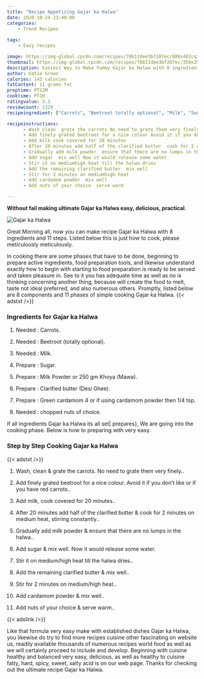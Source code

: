 ```yaml
---
title: "Recipe Appetizing Gajar ka Halwa"
date: 2020-10-24 23:40:00
categories:
    - Trend Recipes
    
tags:
    - Easy recipes

image: https://img-global.cpcdn.com/recipes/78b11dee3bf207ec/680x482cq70/gajar-ka-halwa-recipe-main-photo.jpg
thumbnail: https://img-global.cpcdn.com/recipes/78b11dee3bf207ec/350x250cq70/gajar-ka-halwa-recipe-main-photo.jpg
description: Easiest Way to Make Yummy Gajar ka Halwa with 8 ingredients and 11 stages of easy cooking.
author: Katie Green
calories: 143 calories
fatContent: 11 grams fat
preptime: PT12M
cooktime: PT1H
ratingvalue: 3.1
reviewcount: 1329
recipeingredient: ["Carrots", "Beetroot totally optional", "Milk", "Sugar", "Milk Powder or 250 gm Khoya Mawa", "Clarified butter Desi Ghee", "Green cardamom 4 or if using cardamom powder then 14 tsp", "chopped nuts of choice"]

recipeinstructions: 
      - Wash clean  grate the carrots No need to grate them very finely 
      - Add finely grated beetroot for a nice colour Avoid it if you dont like or if you have red carrots 
      - Add milk cook covered for 20 minutes 
      - After 20 minutes add half of the clarified butter  cook for 2 minutes on medium heat stirring constantly 
      - Gradually add milk powder  ensure that there are no lumps in the halwa 
      - Add sugar  mix well Now it would release some water 
      - Stir it on mediumhigh heat till the halwa dries 
      - Add the remaining clarified butter  mix well 
      - Stir for 2 minutes on mediumhigh heat 
      - Add cardamom powder  mix well 
      - Add nuts of your choice  serve warm

---
```




**Without fail making ultimate Gajar ka Halwa easy, delicious, practical**. 


![Gajar ka Halwa](https://img-global.cpcdn.com/recipes/78b11dee3bf207ec/680x482cq70/gajar-ka-halwa-recipe-main-photo.jpg "Gajar ka Halwa")




Great Morning all, now you can make recipe Gajar ka Halwa with 8 ingredients and 11 steps. Listed below this is just how to cook, please meticulously meticulously.

In cooking there are some phases that have to be done, beginning to prepare active ingredients, food preparation tools, and likewise understand exactly how to begin with starting to food preparation is ready to be served and taken pleasure in. See to it you has adequate time as well as no is thinking concerning another thing, because will create the food to melt, taste not ideal preferred, and also numerous others. Promptly, listed below are 8 components and 11 phases of simple cooking Gajar ka Halwa.
{{< adstxt />}}

### Ingredients for Gajar ka Halwa


1. Needed  : Carrots.

1. Needed  : Beetroot (totally optional).

1. Needed  : Milk.

1. Prepare  : Sugar.

1. Prepare  : Milk Powder or 250 gm Khoya (Mawa).

1. Prepare  : Clarified butter (Desi Ghee).

1. Prepare  : Green cardamom 4 or if using cardamom powder then 1/4 tsp.

1. Needed  : chopped nuts of choice.



If all ingredients Gajar ka Halwa its all set| prepares}, We are going into the cooking phase. Below is how to preparing with very easy.

### Step by Step Cooking Gajar ka Halwa

{{< adstxt />}}


1. Wash, clean &amp; grate the carrots. No need to grate them very finely..



1. Add finely grated beetroot for a nice colour. Avoid it if you don’t like or if you have red carrots..



1. Add milk, cook covered for 20 minutes..



1. After 20 minutes add half of the clarified butter &amp; cook for 2 minutes on medium heat, stirring constantly..



1. Gradually add milk powder &amp; ensure that there are no lumps in the halwa..



1. Add sugar &amp; mix well. Now it would release some water.



1. Stir it on medium/high heat till the halwa dries..



1. Add the remaining clarified butter &amp; mix well..



1. Stir for 2 minutes on medium/high heat..



1. Add cardamom powder &amp; mix well..



1. Add nuts of your choice &amp; serve warm..





{{< adslink />}}

Like that formula very easy make with established dishes Gajar ka Halwa, you likewise do try to find more recipes cuisine other fascinating on website us, readily available thousands of numerous recipes world food as well as we will certainly proceed to include and develop. Beginning with cuisine healthy and balanced very easy, delicious, as well as healthy to cuisine fatty, hard, spicy, sweet, salty acid is on our web page. Thanks for checking out the ultimate recipe Gajar ka Halwa.
